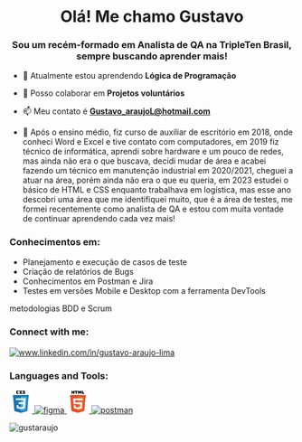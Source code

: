 <h1 align="center">Olá! Me chamo Gustavo</h1>
<h3 align="center">Sou um recém-formado em Analista de QA na TripleTen Brasil, sempre buscando aprender mais!</h3>

- 🌱 Atualmente estou aprendendo **Lógica de Programação**

- 👯 Posso colaborar em **Projetos voluntários**

- 📫 Meu contato é **Gustavo_araujoL@hotmail.com**

- 📄 Após o ensino médio, fiz curso de auxiliar de escritório em 2018, onde conheci Word e Excel e tive contato com computadores, em 2019 fiz técnico de informática, aprendi sobre hardware e um pouco de redes, mas ainda não era o que buscava, decidi mudar de área e acabei fazendo um técnico em manutenção industrial em 2020/2021, cheguei a atuar na área, porém ainda não era o que eu queria, em 2023 estudei o básico de HTML e CSS enquanto trabalhava em logística, mas esse ano descobri uma área que me identifiquei muito, que é a área de testes, me formei recentemente como analista de QA e estou com muita vontade de continuar aprendendo cada vez mais!

<h3 align=left>Conhecimentos em: </h3>
  
- Planejamento e execução de casos de teste
- Criação de relatórios de Bugs
- Conhecimentos em Postman e Jira
- Testes em versões Mobile e Desktop com a ferramenta DevTools

metodologias BDD e Scrum

<h3 align="left">Connect with me:</h3>
<p align="left">
<a href="https://linkedin.com/in/gustavo-araujo-lima" target="blank"><img align="center" src="https://raw.githubusercontent.com/rahuldkjain/github-profile-readme-generator/master/src/images/icons/Social/linked-in-alt.svg" alt="www.linkedin.com/in/gustavo-araujo-lima" height="30" width="40" /></a>
</p>

<h3 align="left">Languages and Tools:</h3>
<p align="left"> <a href="https://www.w3schools.com/css/" target="_blank" rel="noreferrer"> <img src="https://raw.githubusercontent.com/devicons/devicon/master/icons/css3/css3-original-wordmark.svg" alt="css3" width="40" height="40"/> </a> <a href="https://www.figma.com/" target="_blank" rel="noreferrer"> <img src="https://www.vectorlogo.zone/logos/figma/figma-icon.svg" alt="figma" width="40" height="40"/> </a> <a href="https://www.w3.org/html/" target="_blank" rel="noreferrer"> <img src="https://raw.githubusercontent.com/devicons/devicon/master/icons/html5/html5-original-wordmark.svg" alt="html5" width="40" height="40"/> </a> <a href="https://postman.com" target="_blank" rel="noreferrer"> <img src="https://www.vectorlogo.zone/logos/getpostman/getpostman-icon.svg" alt="postman" width="40" height="40"/> </a> </p>

<p align="left"> <img src="https://komarev.com/ghpvc/?username=gustaraujo&label=Profile%20views&color=0e75b6&style=flat" alt="gustaraujo" /> </p>
